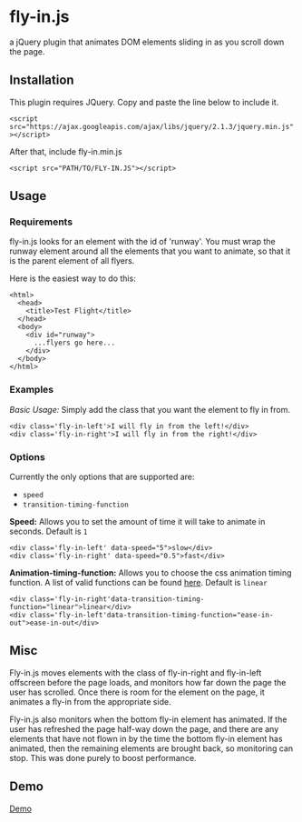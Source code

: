 # fly-in.js
a jQuery plugin that animates DOM elements sliding in as you scroll down the page.

## Installation

This plugin requires JQuery. Copy and paste the line below to include it.
 
`<script src="https://ajax.googleapis.com/ajax/libs/jquery/2.1.3/jquery.min.js"></script>`

After that, include fly-in.min.js

`<script src="PATH/TO/FLY-IN.JS"></script>`

## Usage

### Requirements
fly-in.js looks for an element with the id of 'runway'. You must wrap the runway element around all the elements that you want to animate, so that it is the parent element of all flyers. 

Here is the easiest way to do this:

```
<html>
  <head>
    <title>Test Flight</title>
  </head>
  <body>
    <div id="runway">
      ...flyers go here...
    </div>
  </body>
</html>
```

### Examples

*Basic Usage:*
Simply add the class that you want the element to fly in from.
```
<div class='fly-in-left'>I will fly in from the left!</div>
<div class='fly-in-right'>I will fly in from the right!</div>
```

### Options
Currently the only options that are supported are: 
- `speed`
- `transition-timing-function`

**Speed:**
Allows you to set the amount of time it will take to animate in seconds.
Default is `1`
```
<div class='fly-in-left' data-speed="5">slow</div>
<div class='fly-in-right' data-speed="0.5">fast</div>
```

**Animation-timing-function:**
Allows you to choose the css animation timing function. A list of valid functions can be found [here](http://www.w3schools.com/cssref/css3_pr_transition-timing-function.asp).
Default is `linear`
```
<div class='fly-in-right'data-transition-timing-function="linear">linear</div>
<div class='fly-in-left'data-transition-timing-function="ease-in-out">ease-in-out</div>
```

## Misc
Fly-in.js moves elements with the class of fly-in-right and fly-in-left offscreen before the page loads, and monitors how far down the page the user has scrolled. Once there is room for the element on the page, it animates a fly-in from the appropriate side. 

Fly-in.js also monitors when the bottom fly-in element has animated. If the user has refreshed the page half-way down the page, and there are any elements that have not flown in by the time the bottom fly-in element has animated, then the remaining elements are brought back, so monitoring can stop. This was done purely to boost performance. 

## Demo

[Demo](http://mckaysmalley.com/ski_survey/)
